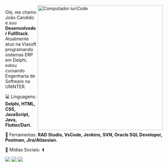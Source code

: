<img src="https://raw.githubusercontent.com/MicaelliMedeiros/micaellimedeiros/master/image/computer-illustration.png" min-width="400px" max-width="400px" width="400px" align="right" alt="Computador iuriCode">

<p align="left"> 
  Olá, me chamo João Candido e sou <strong>Desenvolvedor FullStack</strong>.<br>
  Atualmente atuo na Viasoft programando sistemas ERP em Delphi, estou cursando Engenharia de Software na UNINTER.
</p>

<p align="left">
  💻 Linguagens: <strong>Delphi, HTML, CSS, JavaScript, Java, Flutter/Dart.</strong>
</p>

<p align="left">
  🔧 Ferramentas: <strong>RAD Studio, VsCode, Jenkins, SVN, Oracle SQL Developer, Postman, Jira/Atlassian.</strong>
</p>

<p align="left">
  📩 Mídias Sociais: ⬇
</p>

<p align="left">
  <a href="https://www.linkedin.com/in/jo%C3%A3o-victor-stimer-candido-b4bba71b3/" alt="Linkedin">
  <img src="https://img.shields.io/badge/-Linkedin-0e76a8?style=flat-square&logo=Linkedin&logoColor=white&link=LINK-DO-SEU-LINKEDIN" /></a>

  <a href="https://m.facebook.com/joao.candido.129" alt="Facebook">
  <img src="https://img.shields.io/badge/-Facebook-3b5998?style=flat-square&labelColor=3b5998&logo=facebook&logoColor=white&link=LINK-DO-SEU-FACEBOOK"/></a>

  <a href="https://www.instagram.com/candido_jao/" alt="Instagram">
  <img src="https://img.shields.io/badge/-Instagram-DF0174?style=flat-square&labelColor=DF0174&logo=instagram&logoColor=white&link=LINK-DO-SEU-INSTAGRAM"/></a>
</p>  

